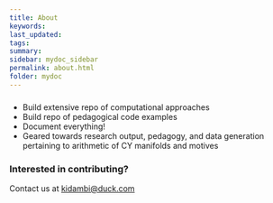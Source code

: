 ```yaml
---
title: About
keywords: 
last_updated: 
tags: 
summary:
sidebar: mydoc_sidebar
permalink: about.html
folder: mydoc
---
```


###  

<!--* Prolonged, bitesized activities sprinkled with satellite and larger meetings. -->
* Build extensive repo of computational approaches 
* Build repo of pedagogical code examples
* Document everything! 
* Geared towards research output, pedagogy, and data generation pertaining to arithmetic of CY manifolds and motives

### Interested in contributing? 

Contact us at kidambi@duck.com 

<!-- {% include links.html %} -->
